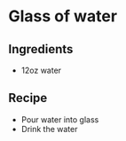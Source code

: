 # Glass of water

## Ingredients 

- 12oz water

## Recipe

- Pour water into glass
- Drink the water
